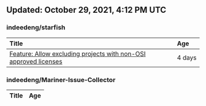 ## Updated: October 29, 2021, 4:12 PM UTC


### indeedeng/starfish
|**Title**|**Age**|
|:----|:----|
|[Feature: Allow excluding projects with non-OSI approved licenses](https://github.com/indeedeng/starfish/issues/126)|4&nbsp;days|


### indeedeng/Mariner-Issue-Collector
|**Title**|**Age**|
|:----|:----|